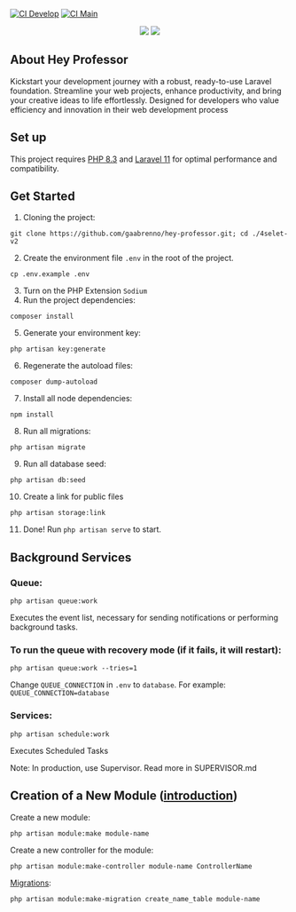 [![CI  Develop](https://github.com/gaabrenno/hey-professor/actions/workflows/laravel.yml/badge.svg?branch=develop)](https://github.com/gaabrenno/hey-professor/actions/workflows/laravel.yml)
[![CI  Main](https://github.com/gaabrenno/hey-professor/actions/workflows/laravel.yml/badge.svg?branch=develop)](https://github.com/gaabrenno/hey-professor/actions/workflows/laravel.yml)
<div align="center">
    <img src="https://img.shields.io/badge/Laravel-FF2D20?style=for-the-badge&logo=laravel&logoColor=white" />
    <img src="https://img.shields.io/badge/PostgreSQL-316192?style=for-the-badge&logo=postgresql&logoColor=white" />
</div>

## About Hey Professor

Kickstart your development journey with a robust, ready-to-use Laravel foundation. Streamline your web projects, enhance productivity, and bring your creative ideas to life effortlessly. Designed for developers who value efficiency and innovation in their web development process

## Set up

This project requires [PHP 8.3](https://www.php.net/releases/8.3/en.php) and [Laravel 11](https://laravel.com/docs/10.x/releases#laravel-11) for optimal performance and compatibility.

## Get Started

1. Cloning the project:
```
git clone https://github.com/gaabrenno/hey-professor.git; cd ./4selet-v2
```
2. Create the environment file `.env` in the root of the project.
```
cp .env.example .env
```
3. Turn on the PHP Extension `Sodium`
4. Run the project dependencies:
```
composer install
```
5. Generate your environment key:
```
php artisan key:generate
```
6. Regenerate the autoload files:
```
composer dump-autoload
```
7. Install all node dependencies:
```
npm install
```
8. Run all migrations:
```
php artisan migrate
```
9. Run all database seed:
```
php artisan db:seed
```
10. Create a link for public files
```
php artisan storage:link
```
11. Done! Run `php artisan serve` to start.

## Background Services

### Queue:
  ```
  php artisan queue:work
  ````
Executes the event list, necessary for sending notifications or performing background tasks.

### To run the queue with recovery mode (if it fails, it will restart): 
```
php artisan queue:work --tries=1
```
Change `QUEUE_CONNECTION` in `.env` to `database`. For example: `QUEUE_CONNECTION=database`
### Services: 
```
php artisan schedule:work
```
Executes Scheduled Tasks

Note: In production, use Supervisor. Read more in SUPERVISOR.md

## Creation of a New Module ([introduction](https://laravelmodules.com/docs/v10/introduction))

Create a new module: 
```
php artisan module:make module-name
```

Create a new controller for the module: 
```
php artisan module:make-controller module-name ControllerName
```

[Migrations](https://laravelmodules.com/docs/v9/artisan-commands#module-migrate):
```
php artisan module:make-migration create_name_table module-name
```
